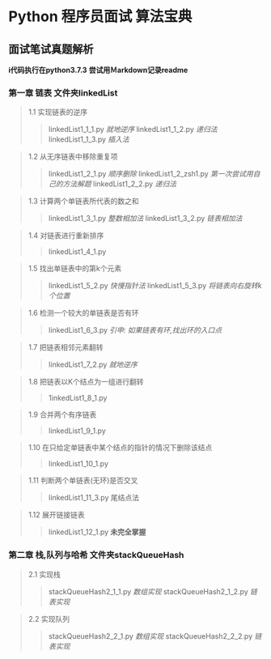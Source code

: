 # Python 程序员面试 算法宝典
## 面试笔试真题解析
**i代码执行在python3.7.3**
**尝试用Ｍarkdown记录readme**

### 第一章 链表 文件夹linkedList

> 1.1 实现链表的逆序
> > linkedList1_1_1.py *就地逆序*
> > linkedList1_1_2.py *递归法*
> > linkedList1_1_3.py *插入法*

> 1.2 从无序链表中移除重复项
> > linkedList1_2_1.py *顺序删除*
> > linkedList1_2_zsh1.py *第一次尝试用自己的方法解题*
> > linkedList1_2_2.py *递归法*

> 1.3 计算两个单链表所代表的数之和
> > linkedList1_3_1.py *整数相加法*
> > linkedList1_3_2.py *链表相加法*

> 1.4 对链表进行重新排序
> > linkedList1_4_1.py

> 1.5 找出单链表中的第k个元素
> > linkedList1_5_2.py *快慢指针法*
> > linkedList1_5_3.py *将链表向右旋转k个位置*

> 1.6 检测一个较大的单链表是否有环
> > linkedList1_6_3.py *引申: 如果链表有环,找出环的入口点*

> 1.7 把链表相邻元素翻转
> > linkedList1_7_2.py *就地逆序*

> 1.8 把链表以K个结点为一组进行翻转
> > 1inkedList1_8_1.py

> 1.9 合并两个有序链表
> > linkedList1_9_1.py

> 1.10 在只给定单链表中某个结点的指针的情况下删除该结点
> > linkedList1_10_1.py

> 1.11 判断两个单链表(无环)是否交叉
> > linkedList1_11_3.py 尾结点法

> 1.12 展开链接链表
> > linkedList1_12_1.py **未完全掌握**

### 第二章 栈,队列与哈希 文件夹stackQueueHash

> 2.1 实现栈
> > stackQueueHash2_1_1.py *数组实现*
> > stackQueueHash2_1_2.py *链表实现*

> 2.2 实现队列
> > stackQueueHash2_2_1.py *数组实现*
> > stackQueueHash2_2_2.py *链表实现*